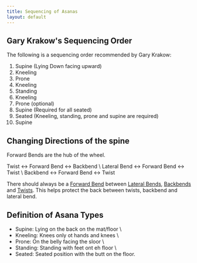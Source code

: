 ```yaml
---
title: Sequencing of Asanas
layout: default
---
```


## Gary Krakow's Sequencing Order
The following is a sequencing order recommended by Gary Krakow:

1. Supine (Lying Down facing upward)
2. Kneeling
3. Prone
4. Kneeling
5. Standing
6. Kneeling
7. Prone (optional)
8. Supine (Required for all seated)
9. Seated (Kneeling, standing, prone and supine are required)
10. Supine 

## Changing Directions of the spine

Forward Bends are the hub of the wheel. 

Twist <-> Forward Bend <-> Backbend \\
Lateral Bend  <-> Forward Bend <-> Twist \\
Backbend <-> Forward Bend <-> Twist 

There should always be a [Forward Bend](/yoga/docs/asanas/forward-bends/forward-bends/) between [Lateral Bends](), [Backbends]() and [Twists](). This helps protect the back between twists, backbend and lateral bend. 

## Definition of Asana Types

- Supine: Lying on the back on the mat/floor \\
- Kneeling: Knees only ot hands and knees \\
- Prone: On the belly facing the sloor \\
- Standing: Standing with feet ont eh floor \\
- Seated: Seated position with the butt on the floor. 